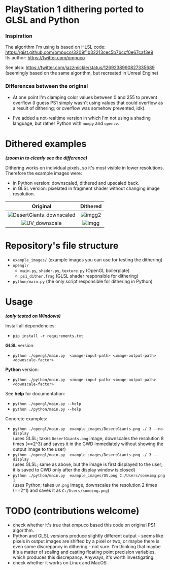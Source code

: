 # PlayStation 1 dithering ported to GLSL and Python

### Inspiration
The algorithm I'm using is based on HLSL code: https://gist.github.com/ompuco/3209f1b32213cec5b7bccf0e67caf3e9 \
Its author: https://twitter.com/ompuco

See also: https://twitter.com/jazzmickle/status/1269238990827335689 \
(seemingly based on the same algorithm, but recreated in Unreal Engine)

### Differences between the original

- At one point I'm clamping color values between 0 and 255 to prevent overflow (I guess PS1 simply wasn't using values that could overflow as a result of dithering; or overflow was somehow prevented, idk).

- I've added a not-realtime version in which I'm not using a shading language, but rather Python with `numpy` and `opencv`.

# Dithered examples

***(zoom in to clearly see the difference)***

Dithering works on individual pixels, so it's most visible in lower resolutions. Therefore the example images were:
- in Python version: downscaled, dithered and upscaled back.
- in GLSL version: pixelated in fragment shader without changing image resolution.

Original             |  Dithered
:-------------------------:|:-------------------------:
![DesertGiants_downscaled](https://user-images.githubusercontent.com/50328147/215885437-4faff45d-d266-4475-a03e-0248be271d3c.png) | ![imgg2](https://user-images.githubusercontent.com/50328147/215885339-f691669c-6039-4eb4-acde-c328b4475572.png)
![UV_downscale](https://user-images.githubusercontent.com/50328147/215885470-f39a78c7-4466-4665-b3af-2bdb64fd1229.png) | ![imgg](https://user-images.githubusercontent.com/50328147/215885324-8d35b097-b2b9-4106-bf47-1655c12361b2.png)

# Repository's file structure

- `example_images/` (example images you can use for testing the dithering)
- `opengl/`
    - `main.py`, `shader.py`, `texture.py` (OpenGL boilerplate)
    - `ps1_dither.frag` (GLSL shader responsible for dithering)
- `python/main.py` (the only script responsible for dithering in Python)

# Usage 

***(only tested on Windows)***

Install all dependencies: 
- `pip install -r requirements.txt`

**GLSL** version: 
- `python ./opengl/main.py  <image-input-path> <image-output-path> <downscale-factor>`

**Python** version: 
- `python ./python/main.py  <image-input-path> <image-output-path> <downscale-factor>`

See **help** for documentation: 
- `python ./opengl/main.py --help` 
- `python ./python/main.py --help`


Concrete examples: 
- `python ./opengl/main.py  example_images/DesertGiants.png ./ 3 --no-display` \
(uses GLSL; takes `DesertGiants.png` image, downscales the resolution 8 times (==2^3) and saves it in the CWD immediately without showing the output image to the user) 
- `python ./opengl/main.py  example_images/DesertGiants.png ./ 3 --display` \
(uses GLSL; same as above, but the image is first displayed to the user; it is saved to CWD only after the display window is closed) 
- `python ./python/main.py  example_images/UV.png C:/Users/someimg.png 1` \
(uses Python; takes `UV.png` image, downscales the resolution 2 times (==2^1) and saves it as `C:/Users/someimg.png`) 



# TODO (contributions welcome)
- check whether it's true that ompuco based this code on original PS1 algorithm.
- Python and GLSL versions produce slightly different output - seems like pixels in output images are shifted by a pixel or two; or maybe there is even some discrepancy in dithering - not sure. I'm thinking that maybe it's a matter of scaling and casting floating point precision variables, which produces this discrepancy. Anyways, it's worth investigating. 
- check whether it works on Linux and MacOS


